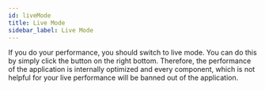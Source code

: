 ```yaml
---
id: liveMode
title: Live Mode
sidebar_label: Live Mode
---
```


If you do your performance, you should switch to live mode. You can do this by simply click the button on the right bottom. Therefore, the performance of the application is internally optimized and every component, which is not helpful for your live performance will be banned out of the application.

